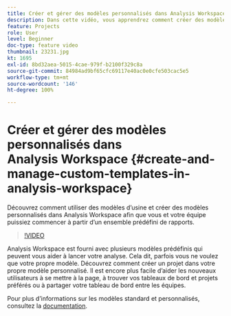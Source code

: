 ```yaml
---
title: Créer et gérer des modèles personnalisés dans Analysis Workspace
description: Dans cette vidéo, vous apprendrez comment créer des modèles personnalisés dans Analysis Workspace, afin que vous et votre équipe puissiez débuter à partir dʼun ensemble spécifique de rapports.
feature: Projects
role: User
level: Beginner
doc-type: feature video
thumbnail: 23231.jpg
kt: 1695
exl-id: 8bd32aea-5015-4cae-979f-b2100f329c8a
source-git-commit: 84984ad9bf65cfc69117e40ac0e0cfe503cac5e5
workflow-type: tm+mt
source-wordcount: '146'
ht-degree: 100%

---
```


# Créer et gérer des modèles personnalisés dans Analysis Workspace {#create-and-manage-custom-templates-in-analysis-workspace}

Découvrez comment utiliser des modèles d’usine et créer des modèles personnalisés dans Analysis Workspace afin que vous et votre équipe puissiez commencer à partir d’un ensemble prédéfini de rapports.

>[!VIDEO](https://video.tv.adobe.com/v/23231/?quality=12&learn=on)

Analysis Workspace est fourni avec plusieurs modèles prédéfinis qui peuvent vous aider à lancer votre analyse. Cela dit, parfois vous ne voulez que votre propre modèle. Découvrez comment créer un projet dans votre propre modèle personnalisé. Il est encore plus facile dʼaider les nouveaux utilisateurs à se mettre à la page, à trouver vos tableaux de bord et projets préférés ou à partager votre tableau de bord entre les équipes.

Pour plus dʼinformations sur les modèles standard et personnalisés, consultez la [documentation](https://experienceleague.adobe.com/docs/analytics/analyze/analysis-workspace/build-workspace-project/starter-projects.html?lang=fr).


